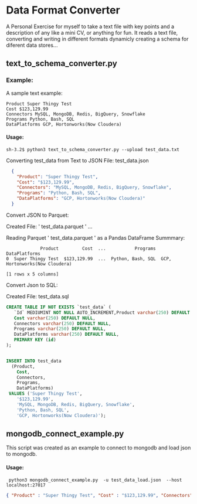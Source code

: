 # Data Format Converter

A Personal Exercise for myself to take a text file with key points and a description of 
any like a mini CV, or anything for fun. It reads a text file, converting and writing in
different formats dynamicly creating a schema for diferent data stores...


## text_to_schema_converter.py

### Example:

A sample text example:

```
Product Super Thingy Test
Cost $123,129.99
Connectors MySQL, MongoDB, Redis, BigQuery, Snowflake
Programs Python, Bash, SQL
DataPlatforms GCP, Hortonworks(Now Cloudera)
```
#### Usage:
```shell
sh-3.2$ python3 text_to_schema_converter.py --upload test_data.txt 
```

Converting test_data from Text to JSON File: test_data.json 
```json
  {
    "Product": "Super Thingy Test",
    "Cost": "$123,129.99",
    "Connectors": "MySQL, MongoDB, Redis, BigQuery, Snowflake",
    "Programs": "Python, Bash, SQL",
    "DataPlatforms": "GCP, Hortonworks(Now Cloudera)"
  }
```

Convert JSON to Parquet:

Created File: ' test_data.parquet ' ...

Reading Parquet ' test_data.parquet ' as a Pandas DataFrame Summmary:

```
             Product         Cost  ...           Programs                   DataPlatforms
0  Super Thingy Test  $123,129.99  ...  Python, Bash, SQL  GCP, Hortonworks(Now Cloudera)

[1 rows x 5 columns]
```

Convert Json to SQL:

Created File: test_data.sql 

```SQL
CREATE TABLE IF NOT EXISTS `test_data` (
   `Id` MEDIUMINT NOT NULL AUTO_INCREMENT,Product varchar(250) DEFAULT NULL,
   Cost varchar(250) DEFAULT NULL,
   Connectors varchar(250) DEFAULT NULL,
   Programs varchar(250) DEFAULT NULL,
   DataPlatforms varchar(250) DEFAULT NULL,   
   PRIMARY KEY (id)
);


INSERT INTO test_data
  (Product, 
    Cost, 
    Connectors, 
    Programs, 
    DataPlatforms)
 VALUES ('Super Thingy Test', 
    '$123,129.99', 
    'MySQL, MongoDB, Redis, BigQuery, Snowflake', 
    'Python, Bash, SQL', 
    'GCP, Hortonworks(Now Cloudera)');
```

 ## mongodb_connect_example.py
This script was created as an example to connect to mongodb and load json to mongodb. 

#### Usage:
```shell
 python3 mongodb_connect_example.py  -u test_data_load.json  --host localhost:27017
```
```json
{ "Product" : "Super Thingy Test", "Cost" : "$123,129.99", "Connectors" : "MySQL, MongoDB, Redis, BigQuery, Snowflake", "Programs" : "Python, Bash, SQL", "DataPlatforms" : "GCP, Hortonworks(Now Cloudera)" }
```
